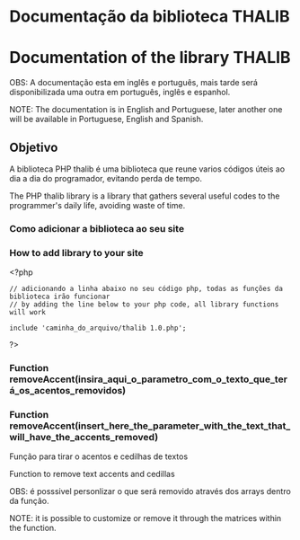# Documentação da biblioteca THALIB
# Documentation of the library THALIB

OBS: A documentação esta em inglês e português, mais tarde será disponibilizada uma outra em português, inglês e espanhol.

NOTE: The documentation is in English and Portuguese, later another one will be available in Portuguese, English and Spanish.

## Objetivo

A biblioteca PHP thalib é uma biblioteca que reune varios códigos úteis ao dia a dia do programador, evitando perda de tempo.

The PHP thalib library is a library that gathers several useful codes to the programmer's daily life, avoiding waste of time.

### Como adicionar a biblioteca ao seu site
### How to add library to your site 

\<?php

    // adicionando a linha abaixo no seu código php, todas as funções da biblioteca irão funcionar
    // by adding the line below to your php code, all library functions will work
    
    include 'caminha_do_arquivo/thalib 1.0.php';

?>

### Function removeAccent(insira_aqui_o_parametro_com_o_texto_que_terá_os_acentos_removidos)

### Function removeAccent(insert_here_the_parameter_with_the_text_that_will_have_the_accents_removed)

Função para tirar o acentos e cedilhas de textos

Function to remove text accents and cedillas

OBS: é posssivel personlizar o que será removido através dos arrays dentro da função.

NOTE: it is possible to customize or remove it through the matrices within the function.

